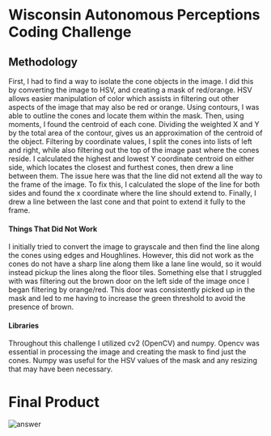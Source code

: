 # Wisconsin Autonomous Perceptions Coding Challenge

## Methodology

First, I had to find a way to isolate the cone objects in the image. I did this by converting the image to HSV, and creating a mask of red/orange. HSV allows easier manipulation of color which assists in filtering out other aspects of the image that may also be red or orange. Using contours, I was able to outline the cones and locate them within the mask. Then, using moments, I found the centroid of each cone. Dividing the weighted X and Y by the total area of the contour, gives us an approximation of the centroid of the object. Filtering by coordinate values, I split the cones into lists of left and right, while also filtering out the top of the image past where the cones reside. I calculated the highest and lowest Y coordinate centroid on either side, which locates the closest and furthest cones, then drew a line between them. The issue here was that the line did not extend all the way to the frame of the image. To fix this, I calculated the slope of the line for both sides and found the x coordinate where the line should extend to. Finally, I drew a line between the last cone and that point to extend it fully to the frame.

#### Things That Did Not Work
I initially tried to convert the image to grayscale and then find the line along the cones using edges and Houghlines. However, this did not work as the cones do not have a sharp line along them like a lane line would, so it would instead pickup the lines along the floor tiles. Something else that I struggled with was filtering out the brown door on the left side of the image once I began filtering by orange/red. This door was consistently picked up in the mask and led to me having to increase the green threshold to avoid the presence of brown.

#### Libraries
Throughout this challenge I utilized cv2 (OpenCV) and numpy. Opencv was essential in processing the image and creating the mask to find just the cones. Numpy was useful for the HSV values of the mask and any resizing that may have been necessary.

# Final Product

![answer](https://github.com/user-attachments/assets/29882f4b-2c56-48a2-99e7-c0a69a9d73d4)
